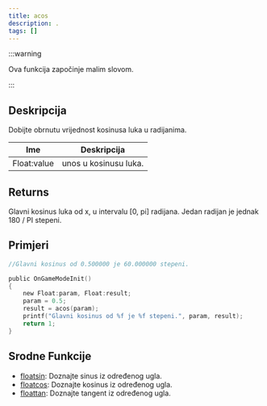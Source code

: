 ```yaml
---
title: acos
description: .
tags: []
---
```


:::warning

Ova funkcija započinje malim slovom.

:::

## Deskripcija

Dobijte obrnutu vrijednost kosinusa luka u radijanima.

| Ime         | Deskripcija           |
| ----------- | --------------------- |
| Float:value | unos u kosinusu luka. |

## Returns

Glavni kosinus luka od x, u intervalu [0, pi] radijana. Jedan radijan je jednak 180 / PI stepeni.

## Primjeri

```c
//Glavni kosinus od 0.500000 je 60.000000 stepeni.

public OnGameModeInit()
{
    new Float:param, Float:result;
    param = 0.5;
    result = acos(param);
    printf("Glavni kosinus od %f je %f stepeni.", param, result);
    return 1;
}
```

## Srodne Funkcije

- [floatsin](floatsin.md): Doznajte sinus iz određenog ugla.
- [floatcos](floatcos.md): Doznajte kosinus iz određenog ugla.
- [floattan](floattan.md): Doznajte tangent iz određenog ugla.
